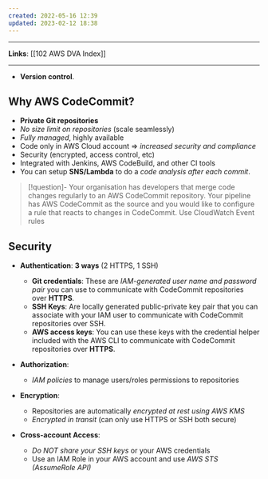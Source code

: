 ```yaml
---
created: 2022-05-16 12:39
updated: 2023-02-12 18:38
---
```

---
**Links**: [[102 AWS DVA Index]]

---
- **Version control**.
## Why AWS CodeCommit?
- **Private Git repositories**
- *No size limit on repositories* (scale seamlessly)
- *Fully managed*, highly available
- Code only in AWS Cloud account => *increased security and compliance*
- Security (encrypted, access control, etc)
- Integrated with Jenkins, AWS CodeBuild, and other CI tools
- You can setup **SNS/Lambda** to do a *code analysis after each commit*.

> [!question]- Your organisation has developers that merge code changes regularly to an AWS CodeCommit repository. Your pipeline has AWS CodeCommit as the source and you would like to configure a rule that reacts to changes in CodeCommit.
> Use CloudWatch Event rules 

## Security
- **Authentication**: **3 ways** (2 HTTPS, 1 SSH)
	- **Git credentials**: These are *IAM-generated user name and password pair* you can use to communicate with CodeCommit repositories over **HTTPS**.
	- **SSH Keys**: Are locally generated public-private key pair that you can associate with your IAM user to communicate with CodeCommit repositories over SSH.
	- **AWS access keys**: You can use these keys with the credential helper included with the AWS CLI to communicate with CodeCommit repositories over **HTTPS**.
 
- **Authorization**:
	- *IAM policies* to manage users/roles permissions to repositories
- **Encryption**:
	- Repositories are automatically *encrypted at rest using AWS KMS*
	- *Encrypted in transit* (can only use HTTPS or SSH both secure)
- **Cross-account Access**:
	- *Do NOT share your SSH keys* or your AWS credentials
	- Use an lAM Role in your AWS account and use *AWS STS (AssumeRole API)*